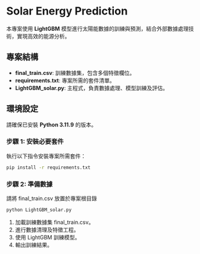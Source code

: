 # Solar Energy Prediction

本專案使用 **LightGBM** 模型進行太陽能數據的訓練與預測，結合外部數據處理技術，實現高效的能源分析。

## 專案結構

- **final_train.csv**: 訓練數據集，包含多個特徵欄位。
- **requirements.txt**: 專案所需的套件清單。
- **LightGBM_solar.py**: 主程式，負責數據處理、模型訓練及評估。

## 環境設定

請確保已安裝 **Python 3.11.9** 的版本。

### 步驟 1: 安裝必要套件

執行以下指令安裝專案所需套件：

```bash
pip install -r requirements.txt
```

### 步驟 2: 準備數據

請將 final_train.csv 放置於專案根目錄

```bash
python LightGBM_solar.py
```

1. 加載訓練數據集 final_train.csv。
2. 進行數據清理及特徵工程。
3. 使用 LightGBM 訓練模型。
4. 輸出訓練結果。
